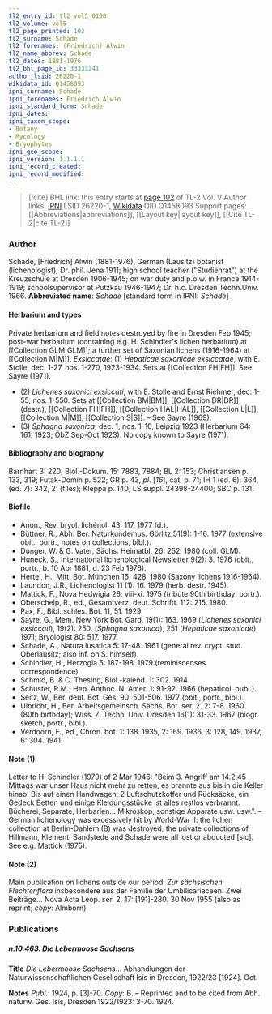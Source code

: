 ```yaml
---
tl2_entry_id: tl2_vol5_0108
tl2_volume: vol5
tl2_page_printed: 102
tl2_surname: Schade
tl2_forenames: (Friedrich) Alwin
tl2_name_abbrev: Schade
tl2_dates: 1881-1976
tl2_bhl_page_id: 33333241
author_lsid: 26220-1
wikidata_id: Q1458093
ipni_surname: Schade
ipni_forenames: Friedrich Alwin
ipni_standard_form: Schade
ipni_dates: 
ipni_taxon_scope: 
- Botany
- Mycology
- Bryophytes
ipni_geo_scope: 
ipni_version: 1.1.1.1
ipni_record_created: 
ipni_record_modified:
---
```


> [!cite] BHL link: this entry starts at [page 102](https://www.biodiversitylibrary.org/page/33333241) of TL-2 Vol. V
> Author links: [IPNI](https://www.ipni.org/a/26220-1) LSID 26220-1, [Wikidata](https://www.wikidata.org/wiki/Q1458093) QID Q1458093
> Support pages: [[Abbreviations|abbreviations]], [[Layout key|layout key]], [[Cite TL-2|cite TL-2]]

### Author

Schade, \[Friedrich\] Alwin (1881-1976), German (Lausitz) botanist (lichenologist); Dr. phil. Jena 1911; high school teacher ("Studienrat") at the Kreuzschule at Dresden 1906-1945; on war duty and p.o.w. in France 1914-1919; schoolsupervisor at Putzkau 1946-1947; Dr. h.c. Dresden Techn.Univ. 1966. 
**Abbreviated name**: *Schade* \[standard form in IPNI: *Schade*\]

#### Herbarium and types

Private herbarium and field notes destroyed by fire in Dresden Feb 1945; post-war herbarium (containing e.g. H. Schindler's lichen herbarium) at [[Collection GLM|GLM]]; a further set of Saxonian lichens (1916-1964) at [[Collection M|M]].
*Exsiccatae*: (1) *Hepaticae saxonicae exsiccatae*, with E. Stolle, dec. 1-27, nos. 1-270, 1923-1934. Sets at [[Collection FH|FH]]. See Sayre (1971).
- (2) *Lichenes saxonici exsiccati*, with E. Stolle and Ernst Riehmer, dec. 1-55, nos. 1-550. Sets at [[Collection BM|BM]], [[Collection DR|DR]] (destr.), [[Collection FH|FH]], [[Collection HAL|HAL]], [[Collection L|L]], [[Collection M|M]], [[Collection S|S]]. – See Sayre (1969).
- (3) *Sphagna saxonica*, dec. 1, nos. 1-10, Leipzig 1923 (Herbarium 64: 161. 1923; ÖbZ Sep-Oct 1923). No copy known to Sayre (1971).

#### Bibliography and biography

Barnhart 3: 220; Biol.-Dokum. 15: 7883, 7884; BL 2: 153; Christiansen p. 133, 319; Futak-Domin p. 522; GR p. 43, *pl*. \[*16*\], cat. p. 71; IH 1 (ed. 6): 364, (ed. 7): 342, 2: (files); Kleppa p. 140; LS suppl. 24398-24400; SBC p. 131.

#### Biofile

- Anon., Rev. bryol. lichénol. 43: 117. 1977 (d.).
- Büttner, R., Abh. Ber. Naturkundemus. Görlitz 51(9): 1-16. 1977 (extensive obit., portr., notes on collections, bibl.).
- Dunger, W. & G. Vater, Sächs. Heimatbl. 26: 252. 1980 (coll. GLM).
- Huneck, S., International lichenological Newsletter 9(2): 3. 1976 (obit., portr., b. 10 Apr 1881, d. 23 Feb 1976).
- Hertel, H., Mitt. Bot. München 16: 428. 1980 (Saxony lichens 1916-1964).
- Laundon, J.R., Lichenologist 11 (1): 16. 1979 (herb. destr. 1945).
- Mattick, F., Nova Hedwigia 26: viii-xi. 1975 (tribute 90th birthday; portr.).
- Oberschelp, R., ed., Gesamtverz. deut. Schriftt. 112: 215. 1980.
- Pax, F., Bibl. schles. Bot. 11, 51. 1929.
- Sayre, G., Mem. New York Bot. Gard. 19(1): 163. 1969 (*Lichenes saxonici exsiccati*), 19(2): 250. (*Sphagna saxonica*), 251 (*Hepaticae saxonicae*). 1971; Bryologist 80: 517. 1977.
- Schade, A., Natura lusatica 5: 17-48. 1961 (general rev. crypt. stud. Oberlausitz; also inf. on S. himself).
- Schindler, H., Herzogia 5: 187-198. 1979 (reminiscenses correspondence).
- Schmid, B. & C. Thesing, Biol.-kalend. 1: 302. 1914.
- Schuster, R.M., Hep. Anthoc. N. Amer. 1: 91-92. 1966 (hepaticol. publ.).
- Seitz, W., Ber. deut. Bot. Ges. 90: 501-506. 1977 (obit., portr., bibl.).
- Ulbricht, H., Ber. Arbeitsgemeinsch. Sächs. Bot. ser. 2. 2: 7-8. 1960 (80th birthday); Wiss. Z. Techn. Univ. Dresden 16(1): 31-33. 1967 (biogr. sketch, portr., bibl.).
- Verdoorn, F., ed., Chron. bot. 1: 138. 1935, 2: 169. 1936, 3: 128, 149. 1937, 6: 304. 1941.

#### Note (1)

Letter to H. Schindler (1979) of 2 Mar 1946: "Beim 3. Angriff am 14.2.45 Mittags war unser Haus nicht mehr zu retten, es brannte aus bis in die Keller hinab. Bis auf einen Handwagen, 2 Luftschutzkoffer und Rücksäcke, ein Gedeck Betten und einige Kleidungsstücke ist alles restlos verbrannt: Bücherei, Separate, Herbarien... Mikroskop, sonstige Apparate usw. usw.". – German lichenology was excessively hit by World-War II: the lichen collection at Berlin-Dahlem (B) was destroyed; the private collections of Hillmann, Klement, Sandstede and Schade were all lost or abducted \[sic\]. See e.g. Mattick (1975).

#### Note (2)

Main publication on lichens outside our period: *Zur sächsischen Flechtenflora* insbesondere aus der Familie der Umbilicariaceen. Zwei Beiträge... Nova Acta Leop. ser. 2. 17: \[191\]-280. 30 Nov 1955 (also as reprint; *copy*: Almborn).

### Publications

##### n.10.463. Die Lebermoose Sachsens

**Title**
*Die Lebermoose Sachsens*... Abhandlungen der Naturwissenschaftlichen Gesellschaft Isis in Dresden, 1922/23 \[1924\]. Oct.

**Notes**
*Publ*.: 1924, p. \[3\]-70. *Copy*: B. – Reprinted and to be cited from Abh. naturw. Ges. Isis, Dresden 1922/1923: 3-70. 1924.

